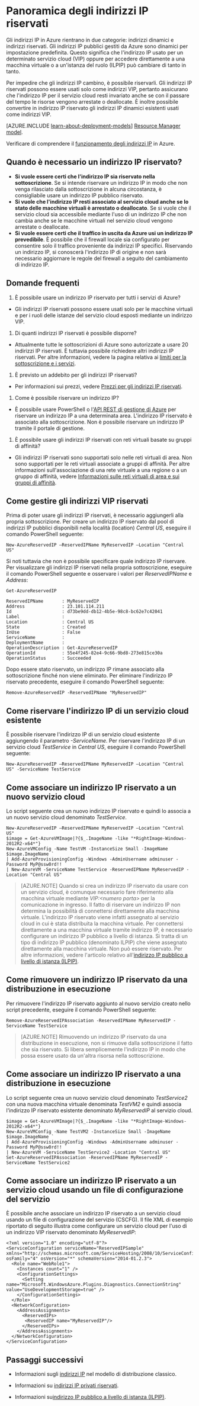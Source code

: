 <properties
   pageTitle="IP riservato | Microsoft Azure"
   description="Informazioni sugli indirizzi IP riservati e su come gestirli"
   services="virtual-network"
   documentationCenter="na"
   authors="telmosampaio"
   manager="carmonm"
   editor="tysonn" />
<tags
   ms.service="virtual-network"
   ms.devlang="na"
   ms.topic="article"
   ms.tgt_pltfrm="na"
   ms.workload="infrastructure-services"
   ms.date="02/10/2016"
   ms.author="telmos" />

# Panoramica degli indirizzi IP riservati
Gli indirizzi IP in Azure rientrano in due categorie: indirizzi dinamici e indirizzi riservati. Gli indirizzi IP pubblici gestiti da Azure sono dinamici per impostazione predefinita. Questo significa che l'indirizzo IP usato per un determinato servizio cloud (VIP) oppure per accedere direttamente a una macchina virtuale o a un'istanza del ruolo (ILPIP) può cambiare di tanto in tanto.

Per impedire che gli indirizzi IP cambino, è possibile riservarli. Gli indirizzi IP riservati possono essere usati solo come indirizzi VIP, pertanto assicurano che l'indirizzo IP per il servizio cloud resti invariato anche se con il passare del tempo le risorse vengono arrestate o deallocate. È inoltre possibile convertire in indirizzo IP riservato gli indirizzi IP dinamici esistenti usati come indirizzi VIP.

[AZURE.INCLUDE [learn-about-deployment-models](../../includes/learn-about-deployment-models-classic-include.md)] [Resource Manager model](virtual-network-ip-addresses-overview-arm.md).

Verificare di comprendere il [funzionamento degli indirizzi IP](virtual-network-ip-addresses-overview-classic.md) in Azure.

## Quando è necessario un indirizzo IP riservato?
- **Si vuole essere certi che l'indirizzo IP sia riservato nella sottoscrizione**. Se si intende riservare un indirizzo IP in modo che non venga rilasciato dalla sottoscrizione in alcuna circostanza, è consigliabile usare un indirizzo IP pubblico riservato.  
- **Si vuole che l'indirizzo IP resti associato al servizio cloud anche se lo stato delle macchine virtuali è arrestato o deallocato**. Se si vuole che il servizio cloud sia accessibile mediante l'uso di un indirizzo IP che non cambia anche se le macchine virtuali nel servizio cloud vengono arrestate o deallocate.
- **Si vuole essere certi che il traffico in uscita da Azure usi un indirizzo IP prevedibile**. È possibile che il firewall locale sia configurato per consentire solo il traffico proveniente da indirizzi IP specifici. Riservando un indirizzo IP, si conoscerà l'indirizzo IP di origine e non sarà necessario aggiornare le regole del firewall a seguito del cambiamento di indirizzo IP.

## Domande frequenti
1. È possibile usare un indirizzo IP riservato per tutti i servizi di Azure?  
  - Gli indirizzi IP riservati possono essere usati solo per le macchine virtuali e per i ruoli delle istanze del servizio cloud esposti mediante un indirizzo VIP.
1. Di quanti indirizzi IP riservati è possibile disporre?  
  - Attualmente tutte le sottoscrizioni di Azure sono autorizzate a usare 20 indirizzi IP riservati. È tuttavia possibile richiedere altri indirizzi IP riservati. Per altre informazioni, vedere la pagina relativa ai [limiti per la sottoscrizione e i servizi](../azure-subscription-service-limits/).
1. È previsto un addebito per gli indirizzi IP riservati?
  - Per informazioni sui prezzi, vedere [Prezzi per gli indirizzi IP riservati](http://go.microsoft.com/fwlink/?LinkID=398482).
1. Come è possibile riservare un indirizzo IP?
  - È possibile usare PowerShell o l'[API REST di gestione di Azure](https://msdn.microsoft.com/library/azure/dn722420.aspx) per riservare un indirizzo IP a una determinata area. L'indirizzo IP riservato è associato alla sottoscrizione. Non è possibile riservare un indirizzo IP tramite il portale di gestione.
1. È possibile usare gli indirizzi IP riservati con reti virtuali basate su gruppi di affinità?
  - Gli indirizzi IP riservati sono supportati solo nelle reti virtuali di area. Non sono supportati per le reti virtuali associate a gruppi di affinità. Per altre informazioni sull'associazione di una rete virtuale a una regione o a un gruppo di affinità, vedere [Informazioni sulle reti virtuali di area e sui gruppi di affinità](virtual-networks-migrate-to-regional-vnet.md).

## Come gestire gli indirizzi VIP riservati

Prima di poter usare gli indirizzi IP riservati, è necessario aggiungerli alla propria sottoscrizione. Per creare un indirizzo IP riservato dal pool di indirizzi IP pubblici disponibili nella località (location) *Central US*, eseguire il comando PowerShell seguente:

	New-AzureReservedIP –ReservedIPName MyReservedIP –Location "Central US"

Si noti tuttavia che non è possibile specificare quale indirizzo IP riservare. Per visualizzare gli indirizzi IP riservati nella propria sottoscrizione, eseguire il comando PowerShell seguente e osservare i valori per *ReservedIPName* e *Address*:

	Get-AzureReservedIP

	ReservedIPName       : MyReservedIP
	Address              : 23.101.114.211
	Id                   : d73be9dd-db12-4b5e-98c8-bc62e7c42041
	Label                :
	Location             : Central US
	State                : Created
	InUse                : False
	ServiceName          :
	DeploymentName       :
	OperationDescription : Get-AzureReservedIP
	OperationId          : 55e4f245-82e4-9c66-9bd8-273e815ce30a
	OperationStatus      : Succeeded

Dopo essere stato riservato, un indirizzo IP rimane associato alla sottoscrizione finché non viene eliminato. Per eliminare l'indirizzo IP riservato precedente, eseguire il comando PowerShell seguente:

	Remove-AzureReservedIP -ReservedIPName "MyReservedIP"

## Come riservare l'indirizzo IP di un servizio cloud esistente

È possibile riservare l'indirizzo IP di un servizio cloud esistente aggiungendo il parametro *-ServiceName*. Per riservare l'indirizzo IP di un servizio cloud *TestService* in *Central US*, eseguire il comando PowerShell seguente:

	New-AzureReservedIP –ReservedIPName MyReservedIP –Location "Central US" -ServiceName TestService


## Come associare un indirizzo IP riservato a un nuovo servizio cloud
Lo script seguente crea un nuovo indirizzo IP riservato e quindi lo associa a un nuovo servizio cloud denominato *TestService*.

	New-AzureReservedIP –ReservedIPName MyReservedIP –Location "Central US"
	$image = Get-AzureVMImage|?{$_.ImageName -like "*RightImage-Windows-2012R2-x64*"}
	New-AzureVMConfig -Name TestVM -InstanceSize Small -ImageName $image.ImageName `
	| Add-AzureProvisioningConfig -Windows -AdminUsername adminuser -Password MyP@ssw0rd!! `
	| New-AzureVM -ServiceName TestService -ReservedIPName MyReservedIP -Location "Central US"

>[AZURE.NOTE] Quando si crea un indirizzo IP riservato da usare con un servizio cloud, è comunque necessario fare riferimento alla macchina virtuale mediante *VIP:&lt;numero porta>* per la comunicazione in ingresso. Il fatto di riservare un indirizzo IP non determina la possibilità di connettersi direttamente alla macchina virtuale. L'indirizzo IP riservato viene infatti assegnato al servizio cloud in cui è stata distribuita la macchina virtuale. Per connettersi direttamente a una macchina virtuale tramite indirizzo IP, è necessario configurare un indirizzo IP pubblico a livello di istanza. Si tratta di un tipo di indirizzo IP pubblico (denominato ILPIP) che viene assegnato direttamente alla macchina virtuale. Non può essere riservato. Per altre informazioni, vedere l'articolo relativo all'[indirizzo IP pubblico a livello di istanza (ILPIP)](../virtual-networks-instance-level-public-ip).

## Come rimuovere un indirizzo IP riservato da una distribuzione in esecuzione
Per rimuovere l'indirizzo IP riservato aggiunto al nuovo servizio creato nello script precedente, eseguire il comando PowerShell seguente:

	Remove-AzureReservedIPAssociation -ReservedIPName MyReservedIP -ServiceName TestService

>[AZURE.NOTE] Rimuovendo un indirizzo IP riservato da una distribuzione in esecuzione, non si rimuove dalla sottoscrizione il fatto che sia riservato. Si libera semplicemente l'indirizzo IP in modo che possa essere usato da un'altra risorsa nella sottoscrizione.

## Come associare un indirizzo IP riservato a una distribuzione in esecuzione
Lo script seguente crea un nuovo servizio cloud denominato *TestService2* con una nuova macchina virtuale denominata *TestVM2* e quindi associa l'indirizzo IP riservato esistente denominato *MyReservedIP* al servizio cloud.

	$image = Get-AzureVMImage|?{$_.ImageName -like "*RightImage-Windows-2012R2-x64*"}
	New-AzureVMConfig -Name TestVM2 -InstanceSize Small -ImageName $image.ImageName `
	| Add-AzureProvisioningConfig -Windows -AdminUsername adminuser -Password MyP@ssw0rd!! `
	| New-AzureVM -ServiceName TestService2 -Location "Central US"
	Set-AzureReservedIPAssociation -ReservedIPName MyReservedIP -ServiceName TestService2

## Come associare un indirizzo IP riservato a un servizio cloud usando un file di configurazione del servizio
È possibile anche associare un indirizzo IP riservato a un servizio cloud usando un file di configurazione del servizio (CSCFG). Il file XML di esempio riportato di seguito illustra come configurare un servizio cloud per l'uso di un indirizzo VIP riservato denominato *MyReservedIP*:

	<?xml version="1.0" encoding="utf-8"?>
	<ServiceConfiguration serviceName="ReservedIPSample" xmlns="http://schemas.microsoft.com/ServiceHosting/2008/10/ServiceConfiguration" osFamily="4" osVersion="*" schemaVersion="2014-01.2.3">
	  <Role name="WebRole1">
	    <Instances count="1" />
	    <ConfigurationSettings>
	      <Setting name="Microsoft.WindowsAzure.Plugins.Diagnostics.ConnectionString" value="UseDevelopmentStorage=true" />
	    </ConfigurationSettings>
	  </Role>
	  <NetworkConfiguration>
	    <AddressAssignments>
	      <ReservedIPs>
	       <ReservedIP name="MyReservedIP"/>
	      </ReservedIPs>
	    </AddressAssignments>
	  </NetworkConfiguration>
	</ServiceConfiguration>

## Passaggi successivi

- Informazioni sugli [indirizzi IP](virtual-network-ip-addresses-overview-classic.md) nel modello di distribuzione classico.

- Informazioni su [indirizzi IP privati riservati](../virtual-networks-reserved-private-ip).

- Informazioni su[indirizzo IP pubblico a livello di istanza (ILPIP)](../virtual-networks-instance-level-public-ip).

<!---HONumber=AcomDC_0302_2016-->